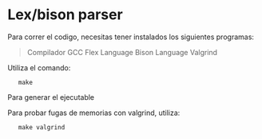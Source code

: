 # Lex/bison parser
Para correr el codigo, necesitas tener instalados los siguientes programas:
> Compilador GCC
> Flex Language
> Bison Language
> Valgrind

Utiliza el comando:
```
   make
```
Para generar el ejecutable

Para probar fugas de memorias con valgrind, utiliza:
```
   make valgrind
```